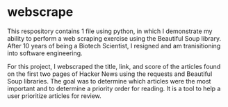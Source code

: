 # webscrape
This respository contains 1 file using python, in which I demonstrate my ability to perform a web scraping exercise using the Beautiful Soup library. After 10 years of being a Biotech Scientist, I resigned and am tranisitioning into software engineering.

For this project, I webscraped the title, link, and score of the articles found on the first two pages of Hacker News using the requests and Beautiful Soup libraries. The goal was to determine which articles were the most important and to determine a priority order for reading. It is a tool to help a user prioritize articles for review.
